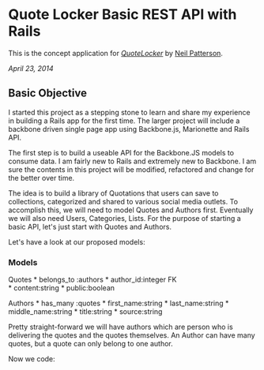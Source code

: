# Quote Locker Basic REST API with Rails

This is the concept application for
[*QuoteLocker*](http://neilmpatterson.ghost.io/)
by [Neil Patterson](http://neilmpatterson.ghost.io/).

_April 23, 2014_

## Basic Objective
I started this project as a stepping stone to learn and share my experience in building a Rails app for the first time. The larger project will include  a backbone driven single page app using Backbone.js, Marionette and Rails API.

The first step is to build a useable API for the Backbone.JS models to consume data. I am fairly new to Rails and extremely new to Backbone. I am sure the contents in this project will be modified, refactored and change for the better over time. 

The idea is to build a library of Quotations that users can save to collections, categorized and shared to various social media outlets. To accomplish this, we will need to model Quotes and Authors first. Eventually we will also need Users, Categories, Lists. For the purpose of starting a basic API, let's just start with Quotes and Authors. 

Let's have a look at our proposed models:

### Models
Quotes
	* belongs_to :authors
	* author_id:integer FK	
	* content:string
	* public:boolean
	
Authors
	* has_many :quotes
	* first_name:string
	* last_name:string
	* middle_name:string
	* title:string
	* source:string
	
Pretty straight-forward we will have authors which are person who is delivering the quotes and the quotes themselves. An Author can have many quotes, but a quote can only belong to one author. 

Now we code:
